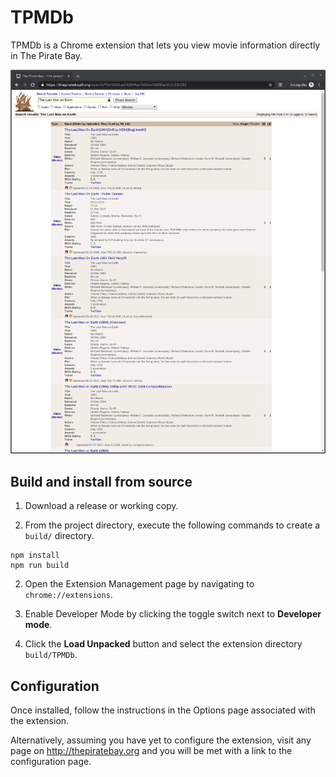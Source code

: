 # TPMDb

TPMDb is a Chrome extension that lets you view movie information directly in The Pirate Bay.

![](screenshot.png)

## Build and install from source

1. Download a release or working copy.

2. From the project directory, execute the following commands to create a `build/` directory.

```
npm install
npm run build
```

2. Open the Extension Management page by navigating to `chrome://extensions`.

3. Enable Developer Mode by clicking the toggle switch next to **Developer mode**.

4. Click the **Load Unpacked** button and select the extension directory `build/TPMDb`.

## Configuration

Once installed, follow the instructions in the Options page associated with the extension.

Alternatively, assuming you have yet to configure the extension, visit any page on http://thepiratebay.org and you will be met with a link to the configuration page.
